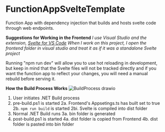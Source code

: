 # FunctionAppSvelteTemplate

Function App with dependency injection that builds and hosts svelte code through web endpoints.


__Suggestions for Working in the Frontend__
*I use Visual Studio and the extension, [Svelte for VS Code](https://marketplace.visualstudio.com/items?itemName=svelte.svelte-vscode)*
*When I work on this project, I open the frontend folder in visual studio and treat it as if it was a standalone Svelte project*

Running "npm run dev" will allow you to use hot reloading in development, but keep in mind that the Svelte files will not be tracked directly and if you want the function app to reflect your changes, you will need a manual rebuild before serving it.


__How the Build Process Works__
![BuildProcess drawio](https://github.com/ChrisHaliga/FunctionAppSvelteTemplate/assets/22923487/fd96396c-3246-4f02-9904-8d4b38c47099)
1. User initiates .NET Build process
2. pre-build.ps1 is started
   2a. Frontend's Appsetings.ts has built set to true
   2b. `npm run build` is started
       2bi. Svelte is compiled into dist folder
3. Normal .NET Build runs
   3a. bin folder is generated
5. post-build.ps1 is started
   4a. dist folder is copied from Frontend
   4b. dist folder is pasted into bin folder
